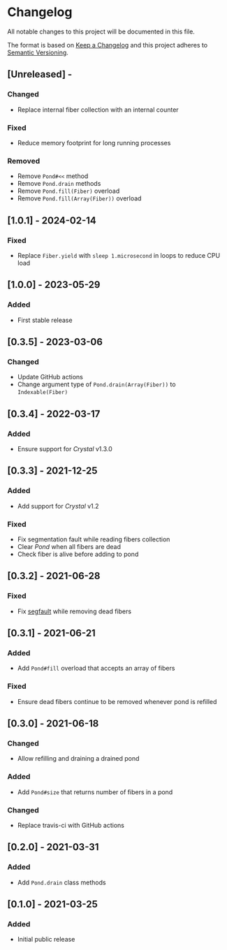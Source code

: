 # Changelog

All notable changes to this project will be documented in this file.

The format is based on [Keep a Changelog](http://keepachangelog.com/en/1.0.0/)
and this project adheres to [Semantic Versioning](http://semver.org/spec/v2.0.0.html).

## [Unreleased] - 

### Changed
- Replace internal fiber collection with an internal counter

### Fixed
- Reduce memory footprint for long running processes

### Removed
- Remove `Pond#<<` method
- Remove `Pond.drain` methods
- Remove `Pond.fill(Fiber)` overload
- Remove `Pond.fill(Array(Fiber))` overload

## [1.0.1] - 2024-02-14

### Fixed
- Replace `Fiber.yield` with `sleep 1.microsecond` in loops to reduce CPU load

## [1.0.0] - 2023-05-29

### Added
- First stable release

## [0.3.5] - 2023-03-06

### Changed
- Update GitHub actions
- Change argument type of `Pond.drain(Array(Fiber))` to `Indexable(Fiber)`

## [0.3.4] - 2022-03-17

### Added
- Ensure support for *Crystal* v1.3.0

## [0.3.3] - 2021-12-25

### Added
- Add support for *Crystal* v1.2

### Fixed
- Fix segmentation fault while reading fibers collection
- Clear *Pond* when all fibers are dead
- Check fiber is alive before adding to pond

## [0.3.2] - 2021-06-28

### Fixed
- Fix [segfault][segfault] while removing dead fibers

[segfault]: https://github.com/GrottoPress/mel/runs/2932323566?check_suite_focus=true

## [0.3.1] - 2021-06-21

### Added
- Add `Pond#fill` overload that accepts an array of fibers

### Fixed
- Ensure dead fibers continue to be removed whenever pond is refilled

## [0.3.0] - 2021-06-18

### Changed
- Allow refilling and draining a drained pond

### Added
- Add `Pond#size` that returns number of fibers in a pond

### Changed
- Replace travis-ci with GitHub actions

## [0.2.0] - 2021-03-31

### Added
- Add `Pond.drain` class methods

## [0.1.0] - 2021-03-25

### Added
- Initial public release
